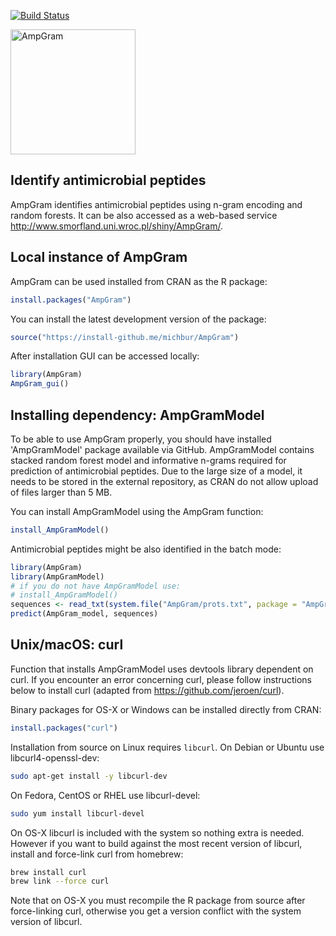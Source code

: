 [![Build Status](https://api.travis-ci.org/michbur/AmpGram.png)](https://travis-ci.org/michbur/AmpGram)

<img src="https://github.com/michbur/AmpGram/blob/master/inst/AmpGram/AMP_log.png" alt="AmpGram" style="height: 200px;"/>

Identify antimicrobial peptides
-------------------------

AmpGram identifies antimicrobial peptides using n-gram encoding and random forests. It can be also accessed as a web-based service http://www.smorfland.uni.wroc.pl/shiny/AmpGram/. 

Local instance of AmpGram
------------------------
AmpGram can be used installed from CRAN as the R package:

```R
install.packages("AmpGram")
```

You can install the latest development version of the package:

```R
source("https://install-github.me/michbur/AmpGram")
```

After installation GUI can be accessed locally:

```R
library(AmpGram)
AmpGram_gui()
```


Installing dependency: AmpGramModel
------------------------
To be able to use AmpGram properly, you should have installed 'AmpGramModel' package available via GitHub. 
AmpGramModel contains stacked random forest model and informative n-grams required for prediction of antimicrobial peptides.
Due to the large size of a model, it needs to be stored in the external repository, as CRAN do not allow upload of files
larger than 5 MB. 

You can install AmpGramModel using the AmpGram function:

```R
install_AmpGramModel()
```

Antimicrobial peptides might be also identified in the batch mode:

```R
library(AmpGram)
library(AmpGramModel)
# if you do not have AmpGramModel use:
# install_AmpGramModel()
sequences <- read_txt(system.file("AmpGram/prots.txt", package = "AmpGram"))
predict(AmpGram_model, sequences)
```
Unix/macOS: curl
------------------------
Function that installs AmpGramModel uses devtools library dependent on curl. 
If you encounter an error concerning curl, please follow instructions below to install curl (adapted from https://github.com/jeroen/curl).

Binary packages for OS-X or Windows can be installed directly from CRAN:

```r
install.packages("curl")
```

Installation from source on Linux requires `libcurl`. On Debian or Ubuntu use libcurl4-openssl-dev:

```bash
sudo apt-get install -y libcurl-dev
```

On Fedora, CentOS or RHEL use libcurl-devel:

```bash
sudo yum install libcurl-devel
```

On OS-X libcurl is included with the system so nothing extra is needed. However if you want to build against the most recent version of libcurl, install and force-link curl from homebrew:

```bash
brew install curl
brew link --force curl
```

Note that on OS-X you must recompile the R package from source after force-linking curl, otherwise you get a version conflict with the system version of libcurl.

